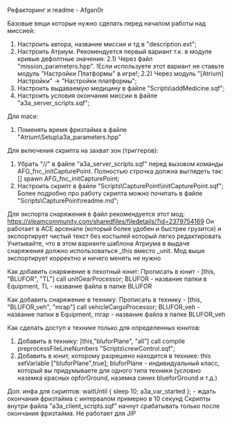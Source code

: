 Рефакторинг и readme - Afgan0r

Базовые вещи которые нужно сделать перед началом работы над миссией:
1) Настроить автора, название миссии и тд в "description.ext";
2) Настроить Атриум. Рекомендуется первый вариант т.к. в модуле кривые дефолтные значения:
2.1) Через файл "mission_parameters.hpp". !Если используете этот вариант не ставьте модуль "Настройки Платформы" в игре!;
2.2) Через модуль "[Atrium] Настройки" -> "Настройки платформы";
3) Настроить выдаваемую медицину в файле "Scripts\addMedicine.sqf";
4) Настроить условия окончания миссии в файле "a3a_server_scripts.sqf";

Для mace:
1) Поменять время фризтайма в файле "Atrium\Setup\a3a_parameters.hpp"

Для включения скрипта на захват зон (триггеров):
1) Убрать "//" в файле "a3a_server_scripts.sqf" перед вызовом команды AFG_fnc_initCapturePoint. Полностью строчка должна выглядеть так: [] spawn AFG_fnc_initCapturePoint;
2) Настроить скрипт в файле "Scripts\CapturePoint\initCapturePoint.sqf";
Более подробно про работу скрипта можно почитать в файле "Scripts\CapturePoint\readme.md";

Для экспорта снаряжения в файл рекомендуется этот мод: https://steamcommunity.com/sharedfiles/filedetails/?id=2379754169
Он работает в АСЕ арсенале (который более удобен и быстрее грузится) и экспортирует чистый текст без костылей который легко редактировать
Учитывайте, что в этом варианте шаблона Атриума в выдаче снаряжения должно использоваться _this вместо _unit. Мод выше экспортирует корректно и ничего менять не нужно

Как добавить снаряжение в пехотный юнит:
Прописать в юнит - [this, "BLUFOR", "TL"] call unitGearProcessor;
BLUFOR - название папки в Equipment, TL - название файла в папке BLUFOR

Как добавить снаряжение в технику:
Прописать в технику - [this, "BLUFOR_veh", "mrap"] call vehicleCargoProcessor;
BLUFOR_veh - название папки в Equipment, mrap - название файла в папке BLUFOR_veh

Как сделать доступ к технике только для определенных юнитов:
1) Добавить в технику: [this,"bluforPlane", "all"] call compile preprocessFileLineNumbers "Scripts\crewControl.sqf";
2) Добавить в юнит, которому разрешено находится в технике: this setVariable ["bluforPlane",true];
bluforPlane - индивидуальный класс, который вы придумываете для одного типа техники (условно наземка красных opforGround, наземка синих blueforGround и т.д.)

Доп. инфа для скриптов:
waitUntil { sleep 10; a3a_var_started }; - ждать окончания фризтайма с интервалом примерно в 10 секунд
Скрипты внутри файла "a3a_client_scripts.sqf" начнут срабатывать только после окончания фризтайма. Не работает для JIP
